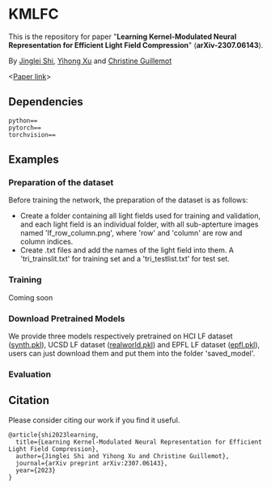 # KMLFC
This is the repository for paper "**Learning Kernel-Modulated Neural Representation for Efficient Light Field Compression**" (**arXiv-2307.06143**).

By [Jinglei Shi](https://jingleishi.github.io/),  [Yihong Xu](https://github.com/yihongXU)  and  [Christine Guillemot](https://people.rennes.inria.fr/Christine.Guillemot/)

<[Paper link](https://arxiv.org/abs/2307.06143)>

## Dependencies
```
python==
pytorch==
torchvision==
```
## Examples
### Preparation of the dataset
Before training the network, the preparation of the dataset is as follows:
- Create a folder containing all light fields used for training and validation, and each light field is an individual folder, with all sub-apterture images named 'lf_row_column.png', where 'row' and 'column' are row and column indices.
- Create .txt files and add the names of the light field into them. A 'tri_trainslit.txt' for training set and a 'tri_testlist.txt' for test set.

### Training
Coming soon

### Download Pretrained Models
We provide three models respectively pretrained on HCI LF dataset ([synth.pkl](https://pan.baidu.com/s/1ZAIttST3AliL87-0y3RMmQ?pwd=0003)), UCSD LF dataset ([realworld.pkl](https://pan.baidu.com/s/1Y2rfeUa6F-PW7UgTuhWoew?pwd=0004)) and EPFL LF dataset ([epfl.pkl](https://pan.baidu.com/s/1SkwXVK3uoIUvC9wj0Q2onQ?pwd=0002)), users can just download them and put them into the folder 'saved_model'.

### Evaluation

## Citation
Please consider citing our work if you find it useful.
```
@article{shi2023learning,
  title={Learning Kernel-Modulated Neural Representation for Efficient Light Field Compression},
  author={Jinglei Shi and Yihong Xu and Christine Guillemot},
  journal={arXiv preprint arXiv:2307.06143},
  year={2023}
}
```
